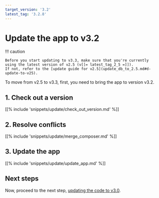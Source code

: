 ```yaml
---
target_version: '3.2'
latest_tag: '3.2.8'
---
```


# Update the app to v3.2

!!! caution

    Before you start updating to v3.3, make sure that you're currently using the latest version of v2.5 (v[[= latest_tag_2_5 =]]).
    If not, refer to the [update guide for v2.5](update_db_to_2.5.md#d-update-to-v25).

To move from v2.5 to v3.3, first, you need to bring the app to version v3.2.

## 1. Check out a version

[[% include 'snippets/update/check_out_version.md' %]]

## 2. Resolve conflicts

[[% include 'snippets/update/merge_composer.md' %]]

## 3. Update the app

[[% include 'snippets/update/update_app.md' %]]

## Next steps

Now, proceed to the next step, [updating the code to v3.0](adapt_code_to_v3.md).
